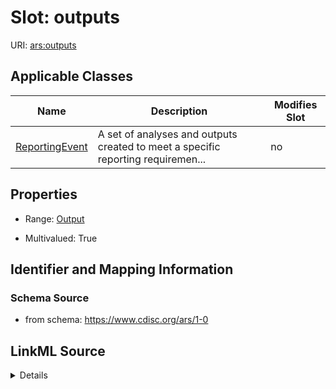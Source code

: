 # Slot: outputs

URI: [ars:outputs](https://www.cdisc.org/ars/1-0outputs)



<!-- no inheritance hierarchy -->




## Applicable Classes

| Name | Description | Modifies Slot |
| --- | --- | --- |
[ReportingEvent](ReportingEvent.md) | A set of analyses and outputs created to meet a specific reporting requiremen... |  no  |







## Properties

* Range: [Output](Output.md)

* Multivalued: True





## Identifier and Mapping Information







### Schema Source


* from schema: https://www.cdisc.org/ars/1-0




## LinkML Source

<details>
```yaml
name: outputs
from_schema: https://www.cdisc.org/ars/1-0
rank: 1000
multivalued: true
alias: outputs
domain_of:
- ReportingEvent
range: Output
inlined: true
inlined_as_list: true

```
</details>